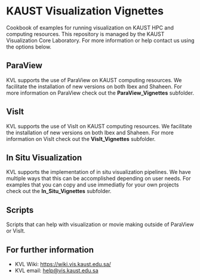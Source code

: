 # KAUST Visualization Vignettes

Cookbook of examples for running visualization on KAUST HPC and computing resources. This repository is managed by the KAUST Visualization Core Laboratory. For more information or help contact us using the options below.


## ParaView
KVL supports the use of ParaView on KAUST computing resources. We facilitate the installation of new versions on both Ibex and Shaheen. For more information on ParaView check out the **ParaView_Vignettes** subfolder.


## VisIt
KVL supports the use of VisIt on KAUST computing resources. We facilitate the installation of new versions on both Ibex and Shaheen. For more information on VisIt check out the **VisIt_Vignettes** subfolder.


## In Situ Visualization
KVL supports the implementation of in situ visualization pipelines. We have multiple ways that this can be accomplished depending on user needs. For examples that you can copy and use immediatly for your own projects check out the **In_Situ_Vignettes** subfolder.

## Scripts
Scripts that can help with visualization or movie making outside of ParaView or VisIt.

## For further information
- KVL Wiki: https://wiki.vis.kaust.edu.sa/
- KVL email: help@vis.kaust.edu.sa
